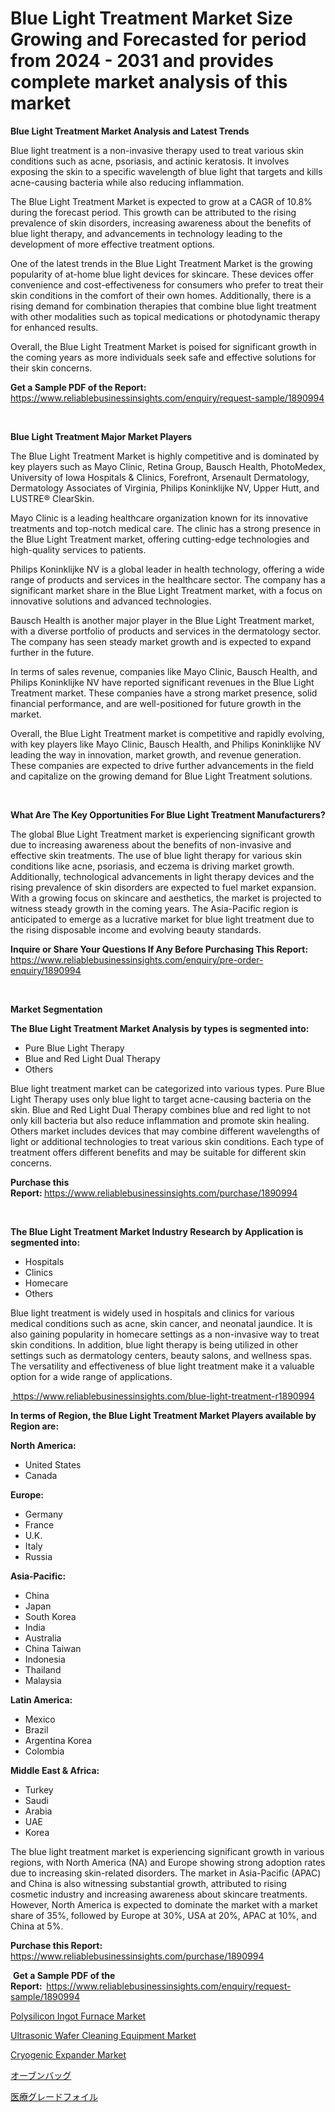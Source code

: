 <p><h1>Blue Light Treatment Market Size Growing and Forecasted for period from 2024 - 2031 and provides complete market analysis of this market</h1></p><p><strong>Blue Light Treatment Market Analysis and Latest Trends</strong></p>
<p><p>Blue light treatment is a non-invasive therapy used to treat various skin conditions such as acne, psoriasis, and actinic keratosis. It involves exposing the skin to a specific wavelength of blue light that targets and kills acne-causing bacteria while also reducing inflammation.</p><p>The Blue Light Treatment Market is expected to grow at a CAGR of 10.8% during the forecast period. This growth can be attributed to the rising prevalence of skin disorders, increasing awareness about the benefits of blue light therapy, and advancements in technology leading to the development of more effective treatment options.</p><p>One of the latest trends in the Blue Light Treatment Market is the growing popularity of at-home blue light devices for skincare. These devices offer convenience and cost-effectiveness for consumers who prefer to treat their skin conditions in the comfort of their own homes. Additionally, there is a rising demand for combination therapies that combine blue light treatment with other modalities such as topical medications or photodynamic therapy for enhanced results.</p><p>Overall, the Blue Light Treatment Market is poised for significant growth in the coming years as more individuals seek safe and effective solutions for their skin concerns.</p></p>
<p><strong>Get a Sample PDF of the Report:&nbsp;</strong> <a href="https://www.reliablebusinessinsights.com/enquiry/request-sample/1890994">https://www.reliablebusinessinsights.com/enquiry/request-sample/1890994</a></p>
<p>&nbsp;</p>
<p><strong>Blue Light Treatment Major Market Players</strong></p>
<p><p>The Blue Light Treatment Market is highly competitive and is dominated by key players such as Mayo Clinic, Retina Group, Bausch Health, PhotoMedex, University of Iowa Hospitals & Clinics, Forefront, Arsenault Dermatology, Dermatology Associates of Virginia, Philips Koninklijke NV, Upper Hutt, and LUSTRE® ClearSkin.</p><p>Mayo Clinic is a leading healthcare organization known for its innovative treatments and top-notch medical care. The clinic has a strong presence in the Blue Light Treatment market, offering cutting-edge technologies and high-quality services to patients.</p><p>Philips Koninklijke NV is a global leader in health technology, offering a wide range of products and services in the healthcare sector. The company has a significant market share in the Blue Light Treatment market, with a focus on innovative solutions and advanced technologies.</p><p>Bausch Health is another major player in the Blue Light Treatment market, with a diverse portfolio of products and services in the dermatology sector. The company has seen steady market growth and is expected to expand further in the future.</p><p>In terms of sales revenue, companies like Mayo Clinic, Bausch Health, and Philips Koninklijke NV have reported significant revenues in the Blue Light Treatment market. These companies have a strong market presence, solid financial performance, and are well-positioned for future growth in the market.</p><p>Overall, the Blue Light Treatment market is competitive and rapidly evolving, with key players like Mayo Clinic, Bausch Health, and Philips Koninklijke NV leading the way in innovation, market growth, and revenue generation. These companies are expected to drive further advancements in the field and capitalize on the growing demand for Blue Light Treatment solutions.</p></p>
<p>&nbsp;</p>
<p><strong>What Are The Key Opportunities For Blue Light Treatment Manufacturers?</strong></p>
<p><p>The global Blue Light Treatment market is experiencing significant growth due to increasing awareness about the benefits of non-invasive and effective skin treatments. The use of blue light therapy for various skin conditions like acne, psoriasis, and eczema is driving market growth. Additionally, technological advancements in light therapy devices and the rising prevalence of skin disorders are expected to fuel market expansion. With a growing focus on skincare and aesthetics, the market is projected to witness steady growth in the coming years. The Asia-Pacific region is anticipated to emerge as a lucrative market for blue light treatment due to the rising disposable income and evolving beauty standards.</p></p>
<p><strong>Inquire or Share Your Questions If Any Before Purchasing This Report:</strong> <a href="https://www.reliablebusinessinsights.com/enquiry/pre-order-enquiry/1890994">https://www.reliablebusinessinsights.com/enquiry/pre-order-enquiry/1890994</a></p>
<p>&nbsp;</p>
<p><strong>Market Segmentation</strong></p>
<p><strong>The Blue Light Treatment Market Analysis by types is segmented into:</strong></p>
<p><ul><li>Pure Blue Light Therapy</li><li>Blue and Red Light Dual Therapy</li><li>Others</li></ul></p>
<p><p>Blue light treatment market can be categorized into various types. Pure Blue Light Therapy uses only blue light to target acne-causing bacteria on the skin. Blue and Red Light Dual Therapy combines blue and red light to not only kill bacteria but also reduce inflammation and promote skin healing. Others market includes devices that may combine different wavelengths of light or additional technologies to treat various skin conditions. Each type of treatment offers different benefits and may be suitable for different skin concerns.</p></p>
<p><strong>Purchase this Report:&nbsp;</strong><a href="https://www.reliablebusinessinsights.com/purchase/1890994">https://www.reliablebusinessinsights.com/purchase/1890994</a></p>
<p>&nbsp;</p>
<p><strong>The Blue Light Treatment Market Industry Research by Application is segmented into:</strong></p>
<p><ul><li>Hospitals</li><li>Clinics</li><li>Homecare</li><li>Others</li></ul></p>
<p><p>Blue light treatment is widely used in hospitals and clinics for various medical conditions such as acne, skin cancer, and neonatal jaundice. It is also gaining popularity in homecare settings as a non-invasive way to treat skin conditions. In addition, blue light therapy is being utilized in other settings such as dermatology centers, beauty salons, and wellness spas. The versatility and effectiveness of blue light treatment make it a valuable option for a wide range of applications.</p></p>
<p><a href="https://www.reliablebusinessinsights.com/blue-light-treatment-r1890994">&nbsp;https://www.reliablebusinessinsights.com/blue-light-treatment-r1890994</a></p>
<p><strong>In terms of Region, the Blue Light Treatment Market Players available by Region are:</strong></p>
<p>
    <p> <strong> North America: </strong>
        <ul>
            <li>United States</li>
            <li>Canada</li>
        </ul>
        </p> 
    <p> <strong> Europe: </strong>
        <ul>
            <li>Germany</li>
            <li>France</li>
            <li>U.K.</li>
            <li>Italy</li>
            <li>Russia</li>
        </ul>
        </p> 
    <p> <strong> Asia-Pacific: </strong>
        <ul>
            <li>China</li>
            <li>Japan</li>
            <li>South Korea</li>
            <li>India</li>
            <li>Australia</li>
            <li>China Taiwan</li>
            <li>Indonesia</li>
            <li>Thailand</li>
            <li>Malaysia</li>
        </ul>
        </p> 
    <p> <strong> Latin America: </strong>
        <ul>
            <li>Mexico</li>
            <li>Brazil</li>
            <li>Argentina Korea</li>
            <li>Colombia</li>
        </ul>
        </p> 
    <p> <strong> Middle East & Africa: </strong>
        <ul>
            <li>Turkey</li>
            <li>Saudi</li>
            <li>Arabia</li>
            <li>UAE</li>
            <li>Korea</li>
        </ul>
    </p>
    </p>
<p><p>The blue light treatment market is experiencing significant growth in various regions, with North America (NA) and Europe showing strong adoption rates due to increasing skin-related disorders. The market in Asia-Pacific (APAC) and China is also witnessing substantial growth, attributed to rising cosmetic industry and increasing awareness about skincare treatments. However, North America is expected to dominate the market with a market share of 35%, followed by Europe at 30%, USA at 20%, APAC at 10%, and China at 5%.</p></p>
<p><strong>Purchase this Report: </strong><a href="https://www.reliablebusinessinsights.com/purchase/1890994">https://www.reliablebusinessinsights.com/purchase/1890994</a></p>
<p>&nbsp;<strong>Get a Sample PDF of the Report:&nbsp;&nbsp;</strong><a href="https://www.reliablebusinessinsights.com/enquiry/request-sample/1890994">https://www.reliablebusinessinsights.com/enquiry/request-sample/1890994</a></p>
<p><strong></strong></p>
<p><p><a href="https://github.com/Paul14Anderson63/Market-Research-Report-List-5/blob/main/polysilicon-ingot-furnace-market.md">Polysilicon Ingot Furnace Market</a></p><p><a href="https://github.com/mabutironaldo/Market-Research-Report-List-5/blob/main/ultrasonic-wafer-cleaning-equipment-market.md">Ultrasonic Wafer Cleaning Equipment Market</a></p><p><a href="https://issuu.com/reportprime-2/docs/cryogenic-expander-market-size-2030.pptx">Cryogenic Expander Market</a></p><p><a href="https://github.com/MacyOrn/Market-Research-Report-List-1/blob/main/7565229168764.md">オーブンバッグ</a></p><p><a href="https://github.com/charm854/Market-Research-Report-List-2/blob/main/9499532168763.md">医療グレードフォイル</a></p></p>